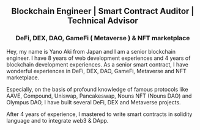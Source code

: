 <h2 align="center">
    Blockchain Engineer | Smart Contract Auditor | Technical Advisor 
</h2>
<h3 align="center">
    DeFi, DEX, DAO, GameFi ( Metaverse ) & NFT marketplace 
</h3>

Hey, my name is Yano Aki from Japan and I am a senior blockchain engineer.
I have 8 years of web development experiences and 4 years of blockchain development experiences.
As a senior smart contract, I have wonderful experiences in DeFi, DEX, DAO, GameFi, Metaverse and NFT marketplace.

Especially, on the basis of profound knowledge of famous protocols like AAVE, Compound, Uniswap, Pancakeswap, Nouns NFT (Nouns DAO) and Olympus DAO, I have built several DeFi, DEX and Metaverse projects.
    
After 4 years of experience, I mastered to write smart contracts in solidity language and to integrate web3 & DApp.


<!---
DreH-World/DreH-World is a ✨ special ✨ repository because its `README.md` (this file) appears on your GitHub profile.
You can click the Preview link to take a look at your changes.
--->
